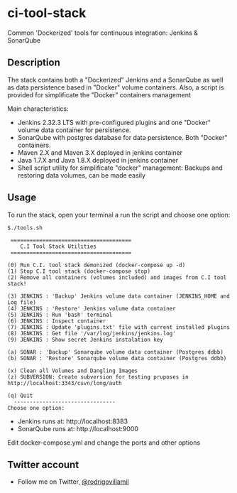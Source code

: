 # ci-tool-stack
Common 'Dockerized' tools for continuous integration: Jenkins &amp; SonarQube 

## Description
The stack contains both a "Dockerized" Jenkins and a SonarQube as well as data persistence based in "Docker" volume containers.
Also, a script is provided for simplificate the "Docker" containers management

Main characteristics:
- Jenkins 2.32.3 LTS with pre-configured plugins and one "Docker" volume data container for persistence.
- SonarQube with postgres database for data persistence. Both "Docker" containers.
- Maven 2.X and Maven 3.X deployed in jenkins container
- Java 1.7.X and Java 1.8.X deployed in jenkins container
- Shell script utility for simplificate "docker" management: Backups and restoring data volumes, can be made easily

## Usage
To run the stack, open your terminal a run the script and choose one option:

    $./tools.sh
    
     ======================================
    	C.I Tool Stack Utilities
     ======================================
	
	(0) Run C.I. tool stack demonized (docker-compose up -d)
	(1) Stop C.I tool stack (docker-compose stop)
	(2) Remove all containers (volumes included) and images from C.I tool stack!
	
	(3) JENKINS : 'Backup' Jenkins volume data container (JENKINS_HOME and Log file)
	(4) JENKINS : 'Restore' Jenkins volume data container
	(5) JENKINS : Run 'bash' terminal
	(6) JENKINS : Inspect container
	(7) JENKINS : Update 'plugins.txt' file with current installed plugins
	(8) JENKINS : Get file '/var/log/jenkins/jenkins.log'
	(9) JENKINS : Show secret Jenkins instalation key
	
	(a) SONAR : 'Backup' Sonarqube volume data container (Postgres ddbb)
	(b) SONAR : 'Restore' Sonarqube volume data container (Postgres ddbb)
	
	(x) Clean all Volumes and Dangling Images
	(z) SUBVERSION: Create subversion for testing pruposes in http://localhost:3343/csvn/long/auth
	
	(q) Quit
	  --------------------------------
	Choose one option:
	
* Jenkins runs at: http://localhost:8383
* SonarQube runs at: http://localhost:9000

Edit docker-compose.yml and change the ports and other options

## Twitter account
- Follow me on Twitter, [@rodrigovillamil](https://twitter.com/rodrigovillamil)
